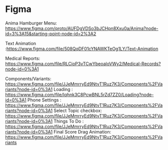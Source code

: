 # Figma
Anima Hamburger Menu:  https://www.figma.com/proto/AUFDgVDSo3bJCHpn8Xxu0a/Anima?node-id=3%3A15&starting-point-node-id=2%3A2

Text Animation :https://www.figma.com/file/508QqDF01cYNAWKTeOg1LY/Text-Animation

Medical Reports: https://www.figma.com/file/RLCioP3vTCwYbeoaloVWy2/Medical-Records?node-id=0%3A1

Components/Variants:  https://www.figma.com/file/JJeMmrryEd9NtvT1Ruz7K3/Components%2FVariants?node-id=0%3A1
Loading : https://www.figma.com/file/Iqhnk3C8PcwBNL5rZd7ZZ0/Loading?node-id=0%3A1
Phone Settings : https://www.figma.com/file/JJeMmrryEd9NtvT1Ruz7K3/Components%2FVariants?node-id=0%3A1
Select Topic checkbox: https://www.figma.com/file/JJeMmrryEd9NtvT1Ruz7K3/Components%2FVariants?node-id=0%3A1
Things To Do : https://www.figma.com/file/JJeMmrryEd9NtvT1Ruz7K3/Components%2FVariants?node-id=0%3A1
Final Score Drag Animation: https://www.figma.com/file/JJeMmrryEd9NtvT1Ruz7K3/Components%2FVariants

